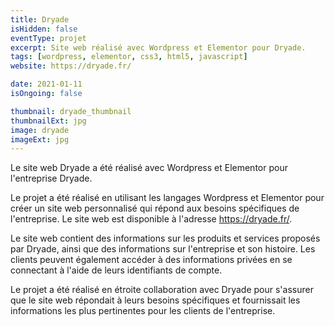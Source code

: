 ```yaml
---
title: Dryade
isHidden: false
eventType: projet
excerpt: Site web réalisé avec Wordpress et Elementor pour Dryade.
tags: [wordpress, elementor, css3, html5, javascript]
website: https://dryade.fr/

date: 2021-01-11
isOngoing: false

thumbnail: dryade_thumbnail
thumbnailExt: jpg
image: dryade
imageExt: jpg
---
```


Le site web Dryade a été réalisé avec Wordpress et Elementor pour l'entreprise Dryade.

Le projet a été réalisé en utilisant les langages Wordpress et Elementor pour créer un site web personnalisé qui répond
aux besoins spécifiques de l'entreprise. Le site web est disponible à l'adresse https://dryade.fr/.

Le site web contient des informations sur les produits et services proposés par Dryade, ainsi que des informations sur
l'entreprise et son histoire. Les clients peuvent également accéder à des informations privées en se connectant à l'aide
de leurs identifiants de compte.

Le projet a été réalisé en étroite collaboration avec Dryade pour s'assurer que le site web répondait à leurs besoins
spécifiques et fournissait les informations les plus pertinentes pour les clients de l'entreprise.
